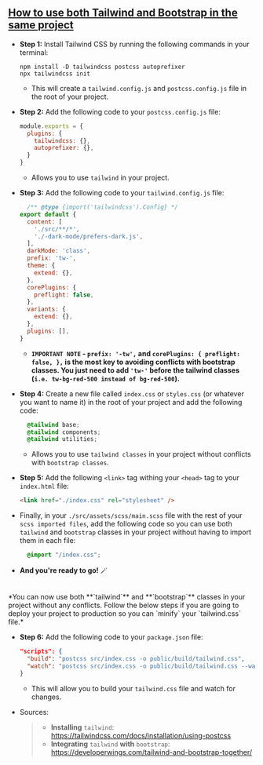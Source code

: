 ## <u>How to use both Tailwind and Bootstrap in the same project</u>

+ **Step 1:** Install Tailwind CSS by running the following commands in your terminal:
  ```
  npm install -D tailwindcss postcss autoprefixer
  npx tailwindcss init
  ```
    * This will create a `tailwind.config.js` and `postcss.config.js` file in the root of your project.

+ **Step 2:** Add the following code to your `postcss.config.js` file:
  ```js
  module.exports = {
    plugins: {
      tailwindcss: {},
      autoprefixer: {},
    }
  }
  ```
    * Allows you to use `tailwind` in your project.

+ **Step 3:** Add the following code to your `tailwind.config.js` file:
  ```js
    /** @type {import('tailwindcss').Config} */
  export default {
    content: [
      './src/**/*',
      './-dark-mode/prefers-dark.js',
    ],
    darkMode: 'class',
    prefix: 'tw-',
    theme: {
      extend: {},
    },
    corePlugins: {
      preflight: false,
    },
    variants: {
      extend: {},
    },
    plugins: [],
  }
  ```
    * **`IMPORTANT NOTE` - `prefix: '-tw',` and `corePlugins: { preflight: false, },` is the most key to avoiding conflicts with bootstrap classes. You just need to add `'tw-'` before the tailwind classes (`i.e. tw-bg-red-500 instead of bg-red-500`).**

+ **Step 4:** Create a new file called `index.css` or `styles.css` (or whatever you want to name it) in the root of your project and add the following code:
  ```css
    @tailwind base;
    @tailwind components;
    @tailwind utilities;
  ```
    * Allows you to use `tailwind classes` in your project without conflicts with `bootstrap classes`.

+ **Step 5:** Add the following `<link>` tag withing your `<head>` tag to your `index.html` file:
  ```html
  <link href="./index.css" rel="stylesheet" />
  ```
+ Finally, in your `./src/assets/scss/main.scss` file with the rest of your `scss imported files`, add the following code so you can use both `tailwind` and `bootstrap` classes in your project without having to import them in each file:
  ```scss
    @import "/index.css";
  ```

+ **And you're ready to go!** 🪄
<br />
*You can now use both **`tailwind`** and **`bootstrap`** classes in your project without any conflicts. Follow the below steps if you are going to deploy your project to production so you can `minify` your `tailwind.css` file.*

+ **Step 6:** Add the following code to your `package.json` file:
  ```json
  "scripts": {
    "build": "postcss src/index.css -o public/build/tailwind.css",
    "watch": "postcss src/index.css -o public/build/tailwind.css --watch"
  }
  ```
    * This will allow you to build your `tailwind.css` file and watch for changes.

  

+ Sources:
  >- **Installing** `tailwind`: https://tailwindcss.com/docs/installation/using-postcss
  >- **Integrating** `tailwind` **with** `bootstrap`: https://developerwings.com/tailwind-and-bootstrap-together/